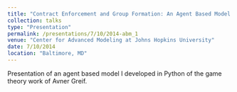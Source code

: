 ```yaml
---
title: "Contract Enforcement and Group Formation: An Agent Based Model of the Maghribi Traders"
collection: talks
type: "Presentation"
permalink: /presentations/7/10/2014-abm_1
venue: "Center for Advanced Modeling at Johns Hopkins University"
date: 7/10/2014
location: "Baltimore, MD"
---
```


Presentation of an agent based model I developed in Python of the game theory work of Avner Greif.

